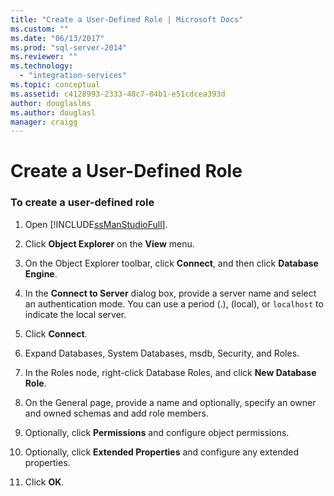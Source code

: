 ```yaml
---
title: "Create a User-Defined Role | Microsoft Docs"
ms.custom: ""
ms.date: "06/13/2017"
ms.prod: "sql-server-2014"
ms.reviewer: ""
ms.technology: 
  - "integration-services"
ms.topic: conceptual
ms.assetid: c4128993-2333-48c7-84b1-e51cdcea393d
author: douglaslms
ms.author: douglasl
manager: craigg
---
```

# Create a User-Defined Role
    
### To create a user-defined role  
  
1.  Open [!INCLUDE[ssManStudioFull](../includes/ssmanstudiofull-md.md)].  
  
2.  Click **Object Explorer** on the **View** menu.  
  
3.  On the Object Explorer toolbar, click **Connect**, and then click **Database Engine**.  
  
4.  In the **Connect to Server** dialog box, provide a server name and select an authentication mode. You can use a period (.), (local), or `localhost` to indicate the local server.  
  
5.  Click **Connect**.  
  
6.  Expand Databases, System Databases, msdb, Security, and Roles.  
  
7.  In the Roles node, right-click Database Roles, and click **New Database Role**.  
  
8.  On the General page, provide a name and optionally, specify an owner and owned schemas and add role members.  
  
9. Optionally, click **Permissions** and configure object permissions.  
  
10. Optionally, click **Extended Properties** and configure any extended properties.  
  
11. Click **OK**.  
  
  
